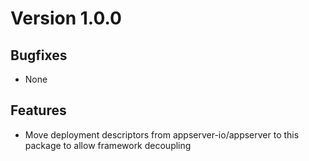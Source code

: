 # Version 1.0.0

## Bugfixes

* None

## Features

* Move deployment descriptors from appserver-io/appserver to this package to allow framework decoupling